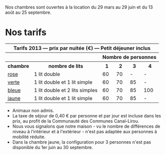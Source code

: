 Nos chambres sont ouvertes à la location du 29 mars au 29 juin et du 13 août au 25 septembre.

# Nos tarifs

<table>
  <tr>
    <th colspan="6">Tarifs 2013 &mdash; prix par nuitée (€) &mdash; Petit déjeuner inclus</th>
  </tr>
  <tr>
    <th colspan="2"></th>
    <th colspan="4">Nombre de personnes</th>
  </tr>
  <tr>
    <th>chambre</th>
    <th>nombre de lits</th>
    <th>1</th> <th>2</th> <th>3</th> <th>4</th>
  </tr>
  <tr>
    <td><a href="/fr/chambres/chambre-rose">rose</a></td>
    <td>1 lit double</td>
    <td>60</td> <td>70</td> <td>-</td> <td>-</td>
  </tr>
  <tr>
    <td><a href="/fr/chambres/chambre-verte">verte</a></td>
    <td>1 lit double et 1 lit simple</td>
    <td>60</td> <td>70</td> <td>85</td> <td>-</td>
  </tr>
  <tr>
    <td><a href="/fr/chambres/chambre-bleue">bleue</a></td>
    <td>1 lit double et 2 lits simples</td>
    <td>60</td> <td>70</td> <td>85</td> <td>100</td>  
  </tr>
  <tr>
    <td><a href="/fr/chambres/chambre-jaune">jaune</a></td>
    <td>1 lit double et 1 lit simple</td>
    <td>60</td> <td>70</td> <td>85</td> <td>-</td>
  </tr>
</table>

* Animaux non admis.
* La taxe de séjour de 0,40 € par personne et par jour est incluse dans les prix, au profit de la Communauté des Communes Canal-Lirou. 
* Nous vous signalons que notre maison - vu le nombre de différences de niveau à l'intérieur et à l'extérieur - n'est pas adaptée aux personnes à mobilité réduite.
* Dans la chambre jaune, la configuration pour 3 personnes n'est pas disponible du 1er juin au 30 septembre. 
